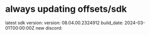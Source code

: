 # always updating offsets/sdk
latest sdk version:
version: 08.04.00.2324912
build_date: 2024-03-01T00:00:00Z
new discord:
